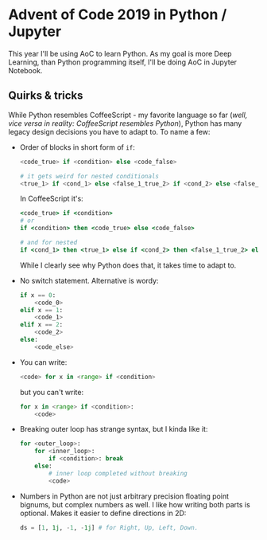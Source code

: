 # Advent of Code 2019 in Python / Jupyter
This year I'll be using AoC to learn Python.
As my goal is more Deep Learning, than Python programming itself, I'll be doing AoC in Jupyter Notebook.

## Quirks & tricks
While Python resembles CoffeeScript - my favorite language so far (*well, vice versa in reality: CoffeeScript resembles Python*), Python has many legacy design decisions you have to adapt to. To name a few:

* Order of blocks in short form of `if`:

    ```python
    <code_true> if <condition> else <code_false>

    # it gets weird for nested conditionals
    <true_1> if <cond_1> else <false_1_true_2> if <cond_2> else <false_1_false_2>
    ```

    In CoffeeScript it's:
    ```coffeescript
    <code_true> if <condition>
    # or
    if <condition> then <code_true> else <code_false>

    # and for nested
    if <cond_1> then <true_1> else if <cond_2> then <false_1_true_2> else <false_1_false_2>
    ```

    While I clearly see why Python does that, it takes time to adapt to.

* No switch statement. Alternative is wordy:

    ```python
    if x == 0:
        <code_0>
    elif x == 1:
        <code_1>
    elif x == 2:
        <code_2>
    else:
        <code_else>
    ```

* You can write:

    ```python
    <code> for x in <range> if <condition>
    ```

    but you can't write:

    ```python
    for x in <range> if <condition>:
        <code>
    ```

* Breaking outer loop has strange syntax, but I kinda like it:

    ```python
    for <outer_loop>:
        for <inner_loop>:
            if <condition>: break
        else:
            # inner loop completed without breaking
            <code>
    ```

* Numbers in Python are not just arbitrary precision floating point bignums, but complex numbers as well. I like how writing both parts is optional. Makes it easier to define directions in 2D:

    ```python
    ds = [1, 1j, -1, -1j] # for Right, Up, Left, Down.
    ```
